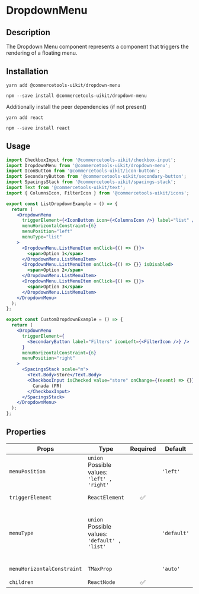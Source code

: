 <!-- THIS IS AN AUTOGENERATED FILE. DO NOT EDIT THIS FILE DIRECTLY. -->
<!-- This file is created by the `yarn generate-readme` script. -->

# DropdownMenu

## Description

The Dropdown Menu component represents a component that triggers the rendering of a floating menu.

## Installation

```
yarn add @commercetools-uikit/dropdown-menu
```

```
npm --save install @commercetools-uikit/dropdown-menu
```

Additionally install the peer dependencies (if not present)

```
yarn add react
```

```
npm --save install react
```

## Usage

```jsx
import CheckboxInput from '@commercetools-uikit/checkbox-input';
import DropdownMenu from '@commercetools-uikit/dropdown-menu';
import IconButton from '@commercetools-uikit/icon-button';
import SecondaryButton from '@commercetools-uikit/secondary-button';
import SpacingsStack from '@commercetools-uikit/spacings-stack';
import Text from '@commercetools-uikit/text';
import { ColumnsIcon, FilterIcon } from '@commercetools-uikit/icons';

export const ListDropdownExample = () => {
  return (
    <DropdownMenu
      triggerElement={<IconButton icon={<ColumnsIcon />} label="list" />}
      menuHorizontalConstraint={6}
      menuPosition="left"
      menuType="list"
    >
      <DropdownMenu.ListMenuItem onClick={() => {}}>
        <span>Option 1</span>
      </DropdownMenu.ListMenuItem>
      <DropdownMenu.ListMenuItem onClick={() => {}} isDisabled>
        <span>Option 2</span>
      </DropdownMenu.ListMenuItem>
      <DropdownMenu.ListMenuItem onClick={() => {}}>
        <span>Option 3</span>
      </DropdownMenu.ListMenuItem>
    </DropdownMenu>
  );
};

export const CustomDropdownExample = () => {
  return (
    <DropdownMenu
      triggerElement={
        <SecondaryButton label="Filters" iconLeft={<FilterIcon />} />
      }
      menuHorizontalConstraint={6}
      menuPosition="right"
    >
      <SpacingsStack scale="m">
        <Text.Body>Store</Text.Body>
        <CheckboxInput isChecked value="store" onChange={(event) => {}}>
          Canada (FR)
        </CheckboxInput>
      </SpacingsStack>
    </DropdownMenu>
  );
};
```

## Properties

| Props                      | Type                                                  | Required | Default     | Description                                                                                                                                                             |
| -------------------------- | ----------------------------------------------------- | :------: | ----------- | ----------------------------------------------------------------------------------------------------------------------------------------------------------------------- |
| `menuPosition`             | `union`<br/>Possible values:<br/>`'left' , 'right'`   |          | `'left'`    | The position of the menu relative to the trigger element.                                                                                                               |
| `triggerElement`           | `ReactElement`                                        |    ✅    |             | The element that triggers the dropdown.                                                                                                                                 |
| `menuType`                 | `union`<br/>Possible values:<br/>`'default' , 'list'` |          | `'default'` | The type of the menu.&#xA;The 'default' type just renders a dropdown container but the 'list' type is intended to be used with the DropdownMenu.ListMenuItem component. |
| `menuHorizontalConstraint` | `TMaxProp`                                            |          | `'auto'`    | The horizontal constraint of the menu.                                                                                                                                  |
| `children`                 | `ReactNode`                                           |    ✅    |             | The content of the dropdown.                                                                                                                                            |

